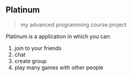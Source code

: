 ## Platinum

> my advanced programming course project

Platinum is a application in which you can:
1. join to your friends
2. chat
3. create group
4. play many games with other people
